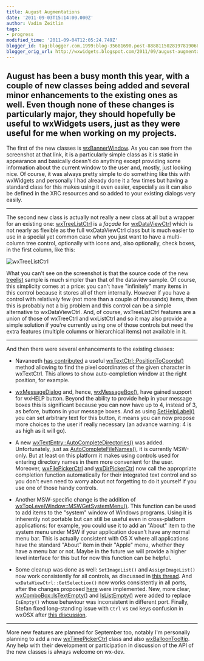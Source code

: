 ```yaml
---
title: August Augmentations
date: '2011-09-03T15:14:00.000Z'
author: Vadim Zeitlin
tags:
- progress
modified_time: '2011-09-04T12:05:24.749Z'
blogger_id: tag:blogger.com,1999:blog-35681690.post-8888115028197819068
blogger_orig_url: http://wxwidgets.blogspot.com/2011/09/august-augmentations.html
---
```


August has been a busy month this year, with a couple of new classes being
added and several minor enhancements to the existing ones as well. Even though
none of these changes is particularly major, they should hopefully be useful to
wxWidgets users, just as they were useful for me when working on my projects.
---

The first of the new classes is [wxBannerWindow]. As you can see from the
screenshot at that link, it is a particularly simple class as it is static in
appearance and basically doesn't do anything except providing some information
about the current window to the user and, mostly, just looking nice. Of course,
it was always pretty simple to do something like this with wxWidgets and
personally I had already done it a few times but having a standard class for
this makes using it even easier, especially as it can also be defined in the XRC
resources and so added to your existing dialogs very easily.

[wxBannerWindow]: http://docs.wxwidgets.org/trunk/classwx_banner_window.html

---

The second new class is actually not really a new class at all but a wrapper for
an existing one: [wxTreeListCtrl] is a _façade_ for [wxDataViewCtrl] which is
not nearly as flexible as the full wxDataViewCtrl class but is much easier to
use in a special yet common case when you just want to have a multi-column tree
control, optionally with icons and, also optionally, check boxes, in the first
column, like this:

<img src="wxtreelistctrl.png" class="img-fluid" alt="wxTreeListCtrl">

What you can't see on the screenshot is that the source code of the new
[treelist] sample is much simpler than that of the dataview sample. Of course,
this simplicity comes at a price: you can't have "infinitely" many items in this
control because it stores all of them internally. However if you have a control
with relatively few (not more than a couple of thousands) items, then this is
probably not a big problem and this control can be a simple alternative to
wxDataViewCtrl. And, of course, wxTreeListCtrl features are a union of those of
wxTreeCtrl and wxListCtrl and so it may also provide a simple solution if you're
currently using one of those controls but need the extra features (multiple
columns or hierarchical items) not available in it.

[wxTreeListCtrl]: http://docs.wxwidgets.org/trunk/classwx_tree_list_ctrl.html
[wxDataViewCtrl]: http://docs.wxwidgets.org/trunk/classwx_data_view_ctrl.html
[treelist]: http://svn.wxwidgets.org/viewvc/wx/wxWidgets/trunk/samples/treelist/treelist.cpp?view=markup

---

And then there were several enhancements to the existing classes:

*   Navaneeth [has contributed] a useful [wxTextCtrl::PositionToCoords()] method
    allowing to find the pixel coordinates of the given character in wxTextCtrl.
    This allows to show auto-completion window at the right position, for
    example.

*   [wxMessageDialog] and, hence, [wxMessageBox()], have gained support for
    wxHELP button. Beyond the ability to provide help in your message boxes this
    is significant because you can now have up to 4, instead of 3, as before,
    buttons in your message boxes. And as using [SetHelpLabel()] you can set
    arbitrary text for this button, it means you can now propose more choices to
    the user if really necessary (an advance warning: 4 is as high as it will
    go).

*   A new [wxTextEntry::AutoCompleteDirectories()] was added. Unfortunately,
    just as [AutoCompleteFileNames()], it is currently MSW-only. But at least on
    this platform it makes using controls used for entering directory names in
    them more convenient for the user. Moreover, [wxFilePickerCtrl] and
    [wxDirPickerCtrl] now call the appropriate completion function automatically
    for their integrated text control and so you don't even need to worry about
    not forgetting to do it yourself if you use one of those handy controls.

*   Another MSW-specific change is the addition of
    [wxTopLevelWindow::MSWGetSystemMenu()]. This function can be used to add
    items to the "system" window of Windows programs. Using it is inherently not
    portable but can still be useful even in cross-platform applications: for
    example, you could use it to add an "About" item to the system menu under
    MSW if your application doesn't have any normal menu bar. This is actually
    consistent with OS X where all applications have the standard "About" item
    in their "Apple" menu, whether they have a menu bar or not. Maybe in the
    future we will provide a higher level interface for this but for now this
    function can be helpful.

*   Some cleanup was done as well: `SetImageList()` and `AssignImageList()` now
    work consistently for all controls, as discussed in [this thread]. And
    `wxDataViewCtrl::GetSelection()` now works consistently in all ports, after
    the changes proposed [here] were implemented. New, more clear,
    [wxComboBox::IsTextEmpty()] and [IsListEmpty()] were added to replace
    `IsEmpty()` whose behaviour was inconsistent in different port. Finally,
    Stefan fixed long-standing issue with `Ctrl` vs `Cmd` keys confusion in
    wxOSX after [this discussion].

[has contributed]: https://trac.wxwidgets.org/changeset/68450
[wxTextCtrl::PositionToCoords()]: http://docs.wxwidgets.org/trunk/classwx_text_ctrl.html#2d976679d30dfd1ff0adb177b9537880
[wxMessageDialog]: http://docs.wxwidgets.org/trunk/classwx_message_dialog.html
[wxMessageBox()]: http://docs.wxwidgets.org/trunk/group__group__funcmacro__dialog.html#gf8a6b7e1e34eae82d3d75e3721298b26
[SetHelpLabel()]: http://docs.wxwidgets.org/trunk/classwx_message_dialog.html#85dd2dfd88baa9af9de185bae6642c0e
[wxTextEntry::AutoCompleteDirectories()]: http://docs.wxwidgets.org/trunk/classwx_text_entry.html#b02338d68d51f103551454298578851c
[AutoCompleteFileNames()]: http://docs.wxwidgets.org/trunk/classwx_text_entry.html#d40d7e35d8bb9c9ab8e4ffa1b801a5d5
[wxFilePickerCtrl]: http://docs.wxwidgets.org/trunk/classwx_file_picker_ctrl.html
[wxDirPickerCtrl]: http://docs.wxwidgets.org/trunk/classwx_dir_picker_ctrl.html
[wxTopLevelWindow::MSWGetSystemMenu()]: http://docs.wxwidgets.org/trunk/classwx_top_level_window.html#503565e9c0a1f37a281b52e1d53029b6
[this thread]: http://thread.gmane.org/gmane.comp.lib.wxwidgets.devel/132110
[here]: http://thread.gmane.org/gmane.comp.lib.wxwidgets.devel/132014
[wxComboBox::IsTextEmpty()]: http://docs.wxwidgets.org/trunk/classwx_combo_box.html#7ea3095ed99ef8b1b70e29e1a5f3eab1
[IsListEmpty()]: http://docs.wxwidgets.org/trunk/classwx_combo_box.html#8c5e9ee5cf37d5e2f43eb1f6311b4536
[this discussion]: http://thread.gmane.org/gmane.comp.lib.wxwidgets.devel/132042

---

More new features are planned for September too, notably I'm personally planning
to add a new [wxTimePickerCtrl] class and also [wxBalloonTooltip]. Any help with
their development or participation in discussion of the API of the new classes
is always welcome on wx-dev.

[wxTimePickerCtrl]: http://thread.gmane.org/gmane.comp.lib.wxwidgets.devel/132258
[wxBalloonTooltip]: http://thread.gmane.org/gmane.comp.lib.wxwidgets.devel/132023
